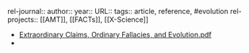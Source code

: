 rel-journal::
author::
year::
URL::
tags:: article, reference, #evolution
rel-projects:: [[AMT]], [[FACTs]], [[X-Science]]



- [Extraordinary Claims, Ordinary Fallacies, and Evolution.pdf](hook://file/nAG41NS1a?p=QU1UICYgWC1TY2llbmNlL09uIEV2b2x1dGlvbg==&n=Extraordinary%20Claims%2C%20Ordinary%20Fallacies%2C%20and%20Evolution%2Epdf)
-

